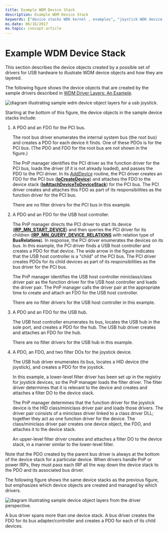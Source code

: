 ```yaml
---
title: Example WDM Device Stack
description: Example WDM Device Stack
keywords: ["device stacks WDK kernel , examples", "joystick WDK device stacks", "functional device objects WDK kernel", "FDO WDK kernel", "physical device objects WDK kernel", "PDOs WDK kernel", "filter DOs WDK kernel", "USB hub device stacks WDK kernel", "USB host controller device stacks WDK kernel", "PCI bus device stacks WDK kernel"]
ms.date: 06/16/2017
ms.topic: concept-article
---
```


# Example WDM Device Stack





This section describes the device objects created by a possible set of drivers for USB hardware to illustrate WDM device objects and how they are layered.

The following figure shows the device objects that are created by the sample drivers described in [WDM Driver Layers: An Example](wdm-driver-layers---an-example.md).

![diagram illustrating sample wdm device object layers for a usb joystick.](images/joydobj.png)

Starting at the bottom of this figure, the device objects in the sample device stacks include:

1.  A PDO and an FDO for the PCI bus.

    The root bus driver enumerates the internal system bus (the root bus) and creates a PDO for each device it finds. One of these PDOs is for the PCI bus. (The PDO and FDO for the root bus are not shown in the figure.)

    The PnP manager identifies the PCI driver as the function driver for the PCI bus, loads the driver (if it is not already loaded), and passes the PDO to the PCI driver. In its [*AddDevice*](/windows-hardware/drivers/ddi/wdm/nc-wdm-driver_add_device) routine, the PCI driver creates an FDO for the PCI bus ([**IoCreateDevice**](/windows-hardware/drivers/ddi/wdm/nf-wdm-iocreatedevice)) and attaches the FDO to the device stack ([**IoAttachDeviceToDeviceStack**](/windows-hardware/drivers/ddi/wdm/nf-wdm-ioattachdevicetodevicestack)) for the PCI bus. The PCI driver creates and attaches this FDO as part of its responsibilities as the function driver for the PCI bus.

    There are no filter drivers for the PCI bus in this example.

2.  A PDO and an FDO for the USB host controller.

    The PnP manager directs the PCI driver to start its device ([**IRP\_MN\_START\_DEVICE**](./irp-mn-start-device.md)) and then queries the PCI driver for its children ([**IRP\_MN\_QUERY\_DEVICE\_RELATIONS**](./irp-mn-query-device-relations.md) with relation type of **BusRelations**). In response, the PCI driver enumerates the devices on its bus. In this example, the PCI driver finds a USB host controller and creates a PDO for that device. The wide arrow in the figure indicates that the USB host controller is a "child" of the PCI bus. The PCI driver creates PDOs for its child devices as part of its responsibilities as the bus driver for the PCI bus.

    The PnP manager identifies the USB host controller miniclass/class driver pair as the function driver for the USB host controller and loads the driver pair. The PnP manager calls the driver pair at the appropriate time to create and attach an FDO for the USB host controller.

    There are no filter drivers for the USB host controller in this example.

3.  A PDO and an FDO for the USB hub.

    The USB host controller enumerates its bus, locates the USB hub in the sole port, and creates a PDO for the hub. The USB hub driver creates and attaches an FDO for the hub.

    There are no filter drivers for the USB hub in this example.

4.  A PDO, an FDO, and two filter DOs for the joystick device.

    The USB hub driver enumerates its bus, locates a HID device (the joystick), and creates a PDO for the joystick.

    In this example, a lower-level filter driver has been set up in the registry for joystick devices, so the PnP manager loads the filter driver. The filter driver determines that it is relevant to the device and creates and attaches a filter DO to the device stack.

    The PnP manager determines that the function driver for the joystick device is the HID class/miniclass driver pair and loads those drivers. The driver pair consists of a miniclass driver linked to a class driver DLL; together they act as one function driver for the device. The class/miniclass driver pair creates one device object, the FDO, and attaches it to the device stack.

    An upper-level filter driver creates and attaches a filter DO to the device stack, in a manner similar to the lower-level filter.

Note that the PDO created by the parent bus driver is always at the bottom of the device stack for a particular device. When drivers handle PnP or power IRPs, they must pass each IRP all the way down the device stack to the PDO and its associated bus driver.

The following figure shows the same device stacks as the previous figure, but emphasizes which device objects are created and managed by which drivers.

![diagram illustrating sample device object layers from the driver perspective.](images/joydobj2.png)

A bus driver spans more than one device stack. A bus driver creates the FDO for its bus adapter/controller and creates a PDO for each of its child devices.

 


